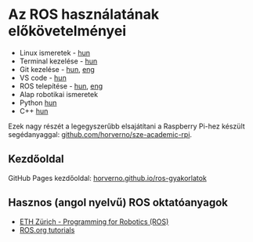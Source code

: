 # Az ROS használatának előkövetelményei

- Linux ismeretek - [hun](https://github.com/horverno/sze-academic-rpi/blob/master/linuxtut.md)
- Terminal kezelése - [hun](https://github.com/horverno/sze-academic-rpi/blob/master/linuxtut.md)
- Git kezelése - [hun](https://github.com/horverno/sze-academic-rpi/blob/master/gittut.md), [eng](https://lab.github.com/)
- VS code - [hun](https://github.com/horverno/sze-academic-rpi/blob/master/vscode.md)
- ROS telepítése - [hun](rosinstall.md), [eng](http://wiki.ros.org/kinetic/Installation/Ubuntu)
- Alap robotikai ismeretek
- Python [hun](https://github.com/horverno/sze-academic-python)
- C++ [hun](https://github.com/hegyhati/ClassRoomExamples)

Ezek nagy részét a legegyszerűbb elsajátítani a Raspberry Pi-hez készült segédanyaggal: 
[github.com/horverno/sze-academic-rpi](https://github.com/horverno/sze-academic-rpi).

## Kezdőoldal

GitHub Pages kezdőoldal: 
[horverno.github.io/ros-gyakorlatok](https://horverno.github.io/ros-gyakorlatok/)

## Hasznos (angol nyelvű) ROS oktatóanyagok

- [ETH Zürich - Programming for Robotics (ROS)](https://www.youtube.com/watch?v=0BxVPCInS3M&list=PLE-BQwvVGf8HOvwXPgtDfWoxd4Cc6ghiP)
- [ROS.org tutorials](http://wiki.ros.org/ROS/Tutorials)
